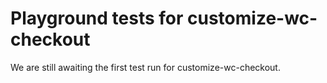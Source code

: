 # Playground tests for customize-wc-checkout
We are still awaiting the first test run for customize-wc-checkout.
